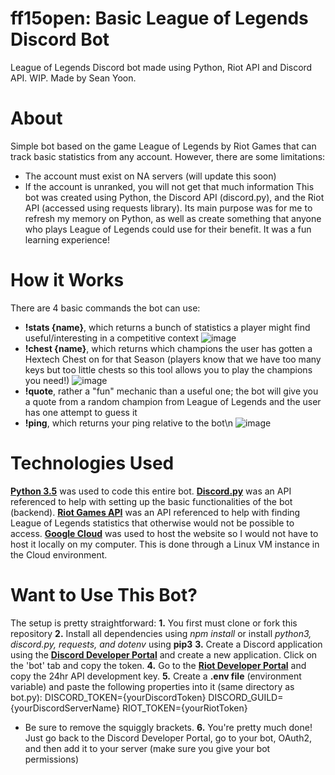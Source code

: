 # ff15open: Basic League of Legends Discord Bot 
League of Legends Discord bot made using Python, Riot API and Discord API. WIP. Made by Sean Yoon.

# About
Simple bot based on the game League of Legends by Riot Games that can track basic statistics from any account. However, there are some limitations:
- The account must exist on NA servers (will update this soon)
- If the account is unranked, you will not get that much information
This bot was created using Python, the Discord API (discord.py), and the Riot API (accessed using requests library). Its main purpose was for me to refresh my memory on Python, as well as create something that anyone who plays League of Legends could use for their benefit. It was a fun learning experience!

# How it Works
There are 4 basic commands the bot can use:
- **!stats {name}**, which returns a bunch of statistics a player might find useful/interesting in a competitive context
![image](https://user-images.githubusercontent.com/92048016/167331357-73bbf095-67c9-4aad-a6f0-3710a283f5a0.png)
- **!chest {name}**, which returns which champions the user has gotten a Hextech Chest on for that Season (players know that we have too many keys but too little chests so this tool allows you to play the champions you need!)
![image](https://user-images.githubusercontent.com/92048016/167331519-4dda6b2c-681d-4c1f-88f1-2ef0a7729248.png)
- **!quote**, rather a "fun" mechanic than a useful one; the bot will give you a quote from a random champion from League of Legends and the user has one attempt to guess it
- **!ping**, which returns your ping relative to the bot\n
![image](https://user-images.githubusercontent.com/92048016/167331644-e312b5d4-31de-4800-ae83-d6726de8e46e.png)

# Technologies Used
[**Python 3.5**](https://www.python.org/downloads/release/python-350/) was used to code this entire bot.
[**Discord.py**](https://discordpy.readthedocs.io/en/stable/) was an API referenced to help with setting up the basic functionalities of the bot (backend).
[**Riot Games API**](https://developer.riotgames.com/) was an API referenced to help with finding League of Legends statistics that otherwise would not be possible to access.
[**Google Cloud**](https://cloud.google.com/) was used to host the website so I would not have to host it locally on my computer. This is done through a Linux VM instance in the Cloud environment.

# Want to Use This Bot?
The setup is pretty straightforward:
**1.** You first must clone or fork this repository
**2.** Install all dependencies using *npm install* or install *python3, discord.py, requests, and dotenv* using **pip3**
**3.** Create a Discord application using the [**Discord Developer Portal**](https://discord.com/developers/docs/intro) and create a new application. Click on the 'bot' tab and copy the token.
**4.** Go to the [**Riot Developer Portal**](https://developer.riotgames.com/) and copy the 24hr API development key.
**5.** Create a **.env file** (environment variable) and paste the following properties into it (same directory as bot.py):
DISCORD_TOKEN={yourDiscordToken}
DISCORD_GUILD={yourDiscordServerName}
RIOT_TOKEN={yourRiotToken}
  - Be sure to remove the squiggly brackets.
**6.** You're pretty much done! Just go back to the Discord Developer Portal, go to your bot, OAuth2, and then add it to your server (make sure you give your bot permissions)

